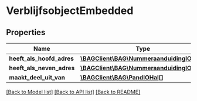 # VerblijfsobjectEmbedded

## Properties
Name | Type | Description | Notes
------------ | ------------- | ------------- | -------------
**heeft_als_hoofd_adres** | [**\BAGClient\BAG\NummeraanduidingIOHal**](NummeraanduidingIOHal.md) |  | [optional] 
**heeft_als_neven_adres** | [**\BAGClient\BAG\NummeraanduidingIOHal[]**](NummeraanduidingIOHal.md) |  | [optional] 
**maakt_deel_uit_van** | [**\BAGClient\BAG\PandIOHal[]**](PandIOHal.md) |  | [optional] 

[[Back to Model list]](../../README.md#documentation-for-models) [[Back to API list]](../../README.md#documentation-for-api-endpoints) [[Back to README]](../../README.md)

